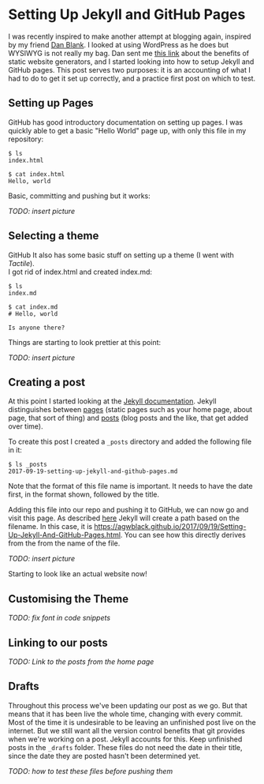 # Setting Up Jekyll and GitHub Pages

I was recently inspired to make another attempt at blogging again, inspired by
my friend [Dan Blank](http://danblank.co.uk). I looked at using WordPress as he
does but WYSIWYG is not really my bag. Dan sent me [this
link](http://www.firozansari.info/no-wordpress-for-my-blogs-again/) about the
benefits of static website generators, and I started looking into how to setup
Jekyll and GitHub pages. This post serves two purposes: it is an accounting of
what I had to do to get it set up correctly, and a practice first post on which
to test.

## Setting up Pages

GitHub has good introductory documentation on setting up pages. I was quickly
able to get a basic "Hello World" page up, with only this file in my
repository:

    $ ls
    index.html

    $ cat index.html
    Hello, world

Basic, committing and pushing but it works:

*TODO: insert picture*

## Selecting a theme

GitHub It also has some basic stuff on setting up a theme (I went with *Tactile*).  
I got rid of index.html and created index.md:

    $ ls
    index.md

    $ cat index.md
    # Hello, world

    Is anyone there?

Things are starting to look prettier at this point:

*TODO: insert picture*

## Creating a post

At this point I started looking at the [Jekyll
documentation](https://jekyllrb.com/docs/home/). Jekyll distinguishes between
[pages](https://jekyllrb.com/docs/pages/) (static pages such as your home page,
about page, that sort of thing) and [posts](https://jekyllrb.com/docs/posts/)
(blog posts and the like, that get added over time).

To create this post I created a `_posts` directory and added the following file
in it:

    $ ls _posts
    2017-09-19-setting-up-jekyll-and-github-pages.md

Note that the format of this file name is important. It needs to have the date
first, in the format shown, followed by the title.

Adding this file into our repo and pushing it to GitHub, we can now go and
visit this page. As described [here]() Jekyll will create a path based on the
filename. In this case, it is
https://agwblack.github.io/2017/09/19/Setting-Up-Jekyll-And-GitHub-Pages.html.
You can see how this directly derives from the from the name of the file.

*TODO: insert picture*

Starting to look like an actual website now!

## Customising the Theme

*TODO: fix font in code snippets*

## Linking to our posts

*TODO: Link to the posts from the home page*

## Drafts

Throughout this process we've been updating our post as we go. But that means
that it has been live the whole time, changing with every commit. Most of the
time it is undesirable to be leaving an unfinished post live on the internet.
But we still want all the version control benefits that git provides when we're
working on a post. Jekyll accounts for this. Keep unfinished posts in the
`_drafts` folder. These files do not need the date in their title, since the
date they are posted hasn't been determined yet.

*TODO: how to test these files before pushing them*
